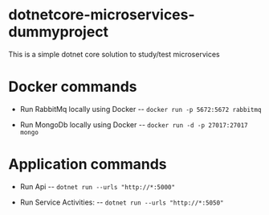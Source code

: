 # dotnetcore-microservices-dummyproject

This is a simple dotnet core solution to study/test microservices


# Docker commands

- Run RabbitMq locally using Docker
-- `docker run -p 5672:5672 rabbitmq`

- Run MongoDb locally using Docker
-- `docker run -d -p 27017:27017 mongo`

# Application commands
- Run Api
-- `dotnet run --urls "http://*:5000"`

- Run Service Activities:
-- `dotnet run --urls "http://*:5050"`